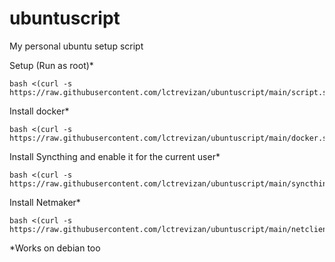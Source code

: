 # ubuntuscript
My personal ubuntu setup script

Setup (Run as root)*
```
bash <(curl -s https://raw.githubusercontent.com/lctrevizan/ubuntuscript/main/script.sh)
```

Install docker*
```
bash <(curl -s https://raw.githubusercontent.com/lctrevizan/ubuntuscript/main/docker.sh)
```

Install Syncthing and enable it for the current user*
```
bash <(curl -s https://raw.githubusercontent.com/lctrevizan/ubuntuscript/main/syncthing.sh)
```

Install Netmaker*
```
bash <(curl -s https://raw.githubusercontent.com/lctrevizan/ubuntuscript/main/netclient.sh)
```

*Works on debian too
